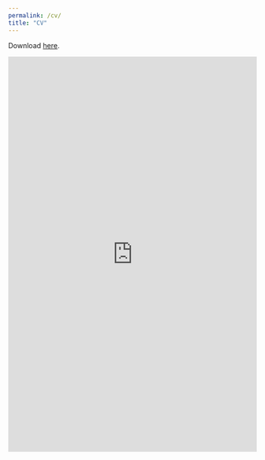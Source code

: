 ```yaml
---
permalink: /cv/
title: "CV"
---
```


Download [here](https://shanhuang-ec.github.io/assets/files/cv.pdf). <br/>


[//]: # (<iframe src="http://docs.google.com/gview?url=https://shanhuang-ec.github.io/assets/files/cv.pdf&embedded=true" style="width:718px; height:700px;" frameborder="0"></iframe>)

<iframe src="http://docs.google.com/gview?url=https://shanhuang-ec.github.io/assets/files/cv.pdf&embedded=true" style="width:100%; height:800px" frameborder="0"></iframe>

